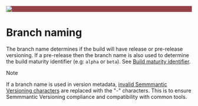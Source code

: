 ﻿---
uid: branch-naming
---

<div style="background-color:#944248;padding:0px;margin-bottom:0.5em">
  <img src="https://noetictools.github.io/Git2SemVer.MSBuild/Images/Git2SemVer_banner_840x70.png"/>
</div>

# Branch naming

The branch name determines if the build will have release or pre-release versioning.
If a pre-release then the branch name is also used to determine the build maturity identifier (e.g: `alpha` or `beta`). See [Build maturity identifier](xref:maturity-identifier).

> [!NOTE]
> If a branch name is used in version metadata, [invalid Semmmantic Versioning characters](https://semver.org/#spec-item-10) are replaced with the "-" characters.
> This is to ensure Semmmantic Versioning compliance and compatibility with common tools.

